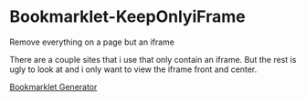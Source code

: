 Bookmarklet-KeepOnlyiFrame
==========================

Remove everything on a page but an iframe

There are a couple sites that i use that only contain an iframe. But the rest is ugly to look at and i only want to view the iframe front and center.


[Bookmarklet Generator](http://benalman.com/code/test/jquery-run-code-bookmarklet/?name=Run+jQuery+Code&ver=1.3.2&code=var+c+%3D%24%28%27iframe%27%29.clone%28%29%3B+%24%28%27body%27%29.html%28%27%27%29.attr%28%22bgcolor%22%2C%22%23000%22%29%3Bc.appendTo%28%27body%27%29.attr%28%22frameborder%22%2C%221%22%29.css%28%7B%22display%22%3A%22block%22%2C%22margin%22%3A%220+auto%22%7D%29%3B)
